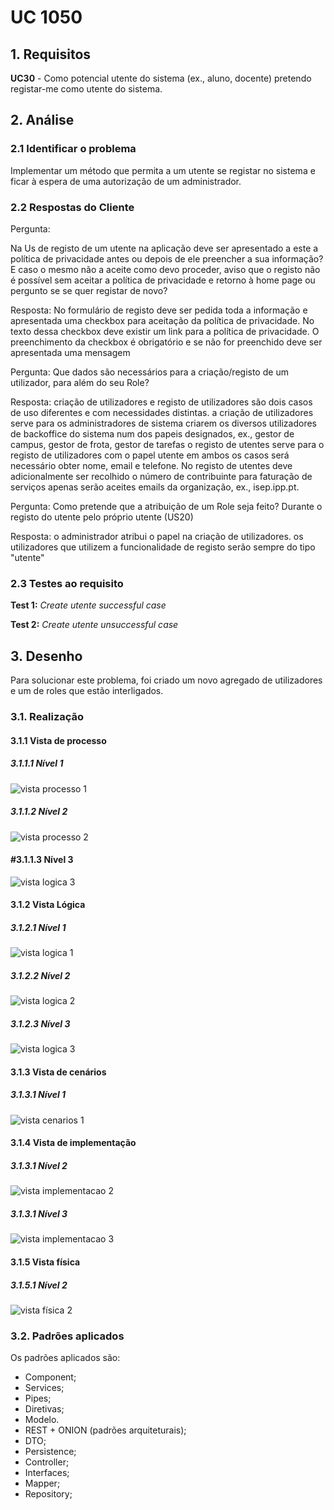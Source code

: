 # UC 1050

## 1. Requisitos

**UC30** - Como potencial utente do sistema (ex., aluno, docente) pretendo registar-me como utente do sistema.

## 2. Análise

### 2.1 Identificar o problema

Implementar um método que permita a um utente se registar no sistema e ficar à espera de uma autorização de um administrador.

### 2.2 Respostas do Cliente
Pergunta:

Na Us de registo de um utente na aplicação deve ser apresentado a este a política de privacidade antes ou depois de ele preencher a sua informação? E caso o mesmo não a aceite como devo proceder, aviso que o registo não é possível sem aceitar a política de privacidade e retorno à home page ou pergunto se se quer registar de novo?

Resposta:
No formulário de registo deve ser pedida toda a informação e apresentada uma checkbox para aceitação da política de privacidade. No texto dessa checkbox deve existir um link para a política de privacidade.
O preenchimento da checkbox é obrigatório e se não for preenchido deve ser apresentada uma mensagem


Pergunta:
Que dados são necessários para a criação/registo de um utilizador, para além do seu Role?

Resposta:
criação de utilizadores e registo de utilizadores são dois casos de uso diferentes e com necessidades distintas.
a criação de utilizadores serve para os administradores de sistema criarem os diversos utilizadores de backoffice do sistema num dos papeis designados, ex., gestor de campus, gestor de frota, gestor de tarefas o registo de utentes serve para o registo de utilizadores com o papel utente em ambos os casos será necessário obter nome, email e telefone.
No registo de utentes deve adicionalmente ser recolhido o número de contribuinte para faturação de serviços apenas serão aceites emails da organização, ex., isep.ipp.pt.

Pergunta:
Como pretende que a atribuição de um Role seja feito?
Durante o registo do utente pelo próprio utente (US20)

Resposta:
o administrador atribui o papel na criação de utilizadores.
os utilizadores que utilizem a funcionalidade de registo serão sempre do tipo "utente"


### 2.3 Testes ao requisito

**Test 1:** *Create utente successful case*

**Test 2:** *Create utente unsuccessful case*

## 3. Desenho

Para solucionar este problema, foi criado um novo agregado de utilizadores e um de roles que estão interligados.

### 3.1. Realização

#### 3.1.1 Vista de processo

##### 3.1.1.1 Nível 1

![vista processo 1](../UC20/Nivel%201/vp1.svg "Vista processos - nível 1")

##### 3.1.1.2  Nível 2

![vista processo 2](../UC20/Nivel%202/vp2.svg "Vista processos - nível 2")

#### #3.1.1.3  Nível 3

![vista logica 3](../UC20/Nivel%203/vp3.svg "Vista processos - nível 3")

#### 3.1.2 Vista Lógica

##### 3.1.2.1 Nível 1

![vista logica 1](/docs/logical_view//sprint3/level1/vl1.svg "Vista lógica - nível 1")

##### 3.1.2.2 Nível 2

![vista logica 2](/docs/logical_view/sprint3/level2/vl2.svg "Vista lógica - nível 2")

##### 3.1.2.3 Nível 3

![vista logica 3](/docs/logical_view/sprint3/level3/vl3.svg "Vista lógica - nível 3")

#### 3.1.3 Vista de cenários

##### 3.1.3.1 Nível 1

![vista cenarios 1](../../../scenario_view/level1/sv1.svg "Vista de cenários - nível 1")

#### 3.1.4 Vista de implementação

##### 3.1.3.1 Nível 2

![vista implementacao 2](/docs/implementation_view/iv2.svg "Vista implementação - nível 2")

##### 3.1.3.1 Nível 3

![vista implementacao 3](/docs/implementation_view/sprint2/iv3.svg "Vista implementação - nível 3")

#### 3.1.5 Vista física

##### 3.1.5.1 Nível 2

![vista física 2](/docs/physical_view/level2/sprint2/vf2.svg "Vista física - nível 2")

### 3.2. Padrões aplicados

Os padrões aplicados são:

- Component;
- Services;
- Pipes;
- Diretivas;
- Modelo.
- REST + ONION (padrões arquiteturais);
- DTO;
- Persistence;
- Controller;
- Interfaces;
- Mapper;
- Repository;